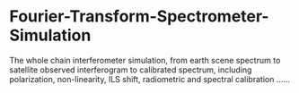 # Fourier-Transform-Spectrometer-Simulation
The whole chain interferometer simulation, from earth scene spectrum to satellite observed interferogram to calibrated spectrum, including polarization, non-linearity, ILS shift, radiometric and spectral calibration ......
